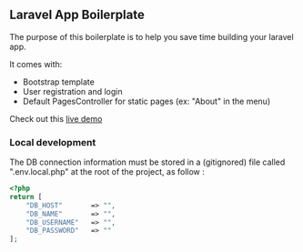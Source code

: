 ## Laravel App Boilerplate

The purpose of this boilerplate is to help you save time building your laravel app.

It comes with:

- Bootstrap template
- User registration and login
- Default PagesController for static pages (ex: "About" in the menu)

Check out this [live demo](http://didiertoussaint.be/laravelapp/)

### Local development

The DB connection information must be stored in a (gitignored) file called ".env.local.php" at the root of the project, as follow :

```php
<?php
return [
	"DB_HOST" 		=> "",
	"DB_NAME" 		=> "",
	"DB_USERNAME" 	=> "",
	"DB_PASSWORD" 	=> ""
];
```
